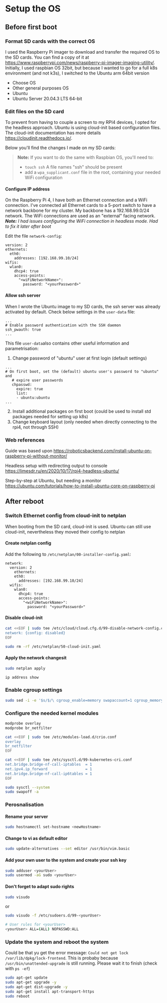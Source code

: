 # Setup the OS
## Before first boot
### Format SD cards with the correct OS
I used the Raspberry Pi imager to download and transfer the required OS to the SD cards. You can find a copy of it at https://www.raspberrypi.com/news/raspberry-pi-imager-imaging-utility/.
Initially, I used raspbian OS 32bit, but because I wanted to go for a full k8s environment (and not k3s), I switched to the Ubuntu arm 64bit version

* Choose OS
* Other general purposes OS
* Ubuntu
* Ubuntu Server 20.04.3 LTS 64-bit

### Edit files on the SD card
To prevent from having to couple a screen to my RPI4 devices, I opted for the headless approach. Ubuntu is using cloud-init based configuration files. The cloud-init documentation has more details https://cloudinit.readthedocs.io/.

Below you'll find the changes I made on my SD cards:

> **Note:** If you want to do the same with Raspbian OS, you'll need to:
>
> * `touch ssh` A file names "ssh" should be present
> * add a `wpa_supplicant.conf` file in the root, containing your needed WiFi configuration


#### Configure IP address
On the Raspberry Pi 4, I have both an Ethernet connection and a WiFi connection. I've connected all Ethernet cards to a 5-port switch to have a network backbone for my cluster. My backbone has a 192.168.99.0/24 network. The WiFi connections are used as an "external" facing network.
***Note:** I had issues configuring the WiFi connection in headless mode. Had to fix it later after boot*

Edit the file `network-config`:

```
version: 2
ethernets:
  eth0:
    addresses: [192.168.99.10/24]
wifis:
  wlan0:
    dhcp4: true
    access-points:
      "<wiFiNetworkName>":
        password: "<yourPassword>"

```
#### Allow ssh server
When I wrote the Ubuntu image to my SD cards, the ssh server was already activated by default. Check below settings in the `user-data` file:

```
...
# Enable password authentication with the SSH daemon
ssh_pwauth: true
...
```

This file `user-data`also contains other useful information and parametrisation:

1. Change password of "ubuntu" user at first login (default settings)

```
...
# On first boot, set the (default) ubuntu user's password to "ubuntu" and
   # expire user passwords
   chpasswd:
     expire: true
     list:
     - ubuntu:ubuntu
...
```

2. Install additional packages on first boot (could be used to install std packages needed for setting up k8s)
3. Change keyboard layout (only needed when directly connecting to the rpi4, not through SSH)
### Web references
Guide was based upon https://roboticsbackend.com/install-ubuntu-on-raspberry-pi-without-monitor/

Headless setup with redirecting output to console https://limesdr.ru/en/2020/10/17/rpi4-headless-ubuntu/

Step-by-step at Ubuntu, but needing a monitor https://ubuntu.com/tutorials/how-to-install-ubuntu-core-on-raspberry-pi

## After reboot
### Switch Ethernet config from cloud-init to netplan

When booting from the SD card, cloud-init is used. Ubuntu can still use cloud-init, nevertheless they moved their config to netplan

#### Create netplan config

Add the following to `/etc/netplan/00-installer-config.yaml`:

```
network:
  version: 2
    ethernets:
    eth0:
      addresses: [192.168.99.10/24]
  wifis:
    wlan0:
      dhcp4: true
      access-points:
        "<wiFiNetworkName>":
          password: "<yourPassword>"

```
#### Disable cloud-init

```bash
cat <<EOF | sudo tee /etc/cloud/cloud.cfg.d/99-disable-network-config.cfg
network: {config: disabled}
EOF

sudo rm -rf /etc/netplan/50-cloud-init.yaml
```
#### Apply the network changesit

```bash
sudo netplan apply

ip address show
```

### Enable cgroup settings

```bash
sudo sed -i -e '$s/$/\ cgroup_enable=memory swapaccount=1 cgroup_memory=1 cgroup_enable=cpuset/' /boot/firmware/cmdline.txt
```

### Configure the needed kernel modules

```bash
modprobe overlay
modprobe br_netfilter

cat <<EOF | sudo tee /etc/modules-load.d/crio.conf
overlay
br_netfilter
EOF

cat <<EOF | sudo tee /etc/sysctl.d/99-kubernetes-cri.conf
net.bridge.bridge-nf-call-iptables  = 1
net.ipv4.ip_forward                 = 1
net.bridge.bridge-nf-call-ip6tables = 1
EOF

sudo sysctl --system
sudo swapoff -a
```

### Perosnalisation
#### Rename your server
```bash
sudo hostnamectl set-hostname <newHostname>
```

#### Change to vi as default editor
```bash
sudo update-alternatives --set editor /usr/bin/vim.basic
```

#### Add your own user to the system and create your ssh key
```bash
sudo adduser <yourUser>
sudo usermod -aG sudo <yourUser>
```

#### Don't forget to adapt sudo rights
```bash
sudo visudo
```
or
```bash
sudo visudo -f /etc/sudoers.d/99-<yourUser>

# User rules for <yourUser>
<yourUser> ALL=(ALL) NOPASSWD:ALL

```

### Update the system and reboot the system
Could be that yu get the error message: `Could not get lock /var/lib/dpkg/lock-frontend`.
This is probaby because `/usr/bin/unattended-upgrade` is still running. Please wait it to finish (check with `ps -ef`)

```bash
sudo apt-get update
sudo apt-get upgrade -y
sudo apt-get dist-upgrade -y
sudo apt-get install apt-transport-https
sudo reboot
```
